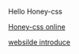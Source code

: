 Hello Honey-css 

[Honey-css online](http://www.xiaoqiang.org/honey-css/)

[websilde introduce](http://xiaoqiang.org/w3ctech/)
